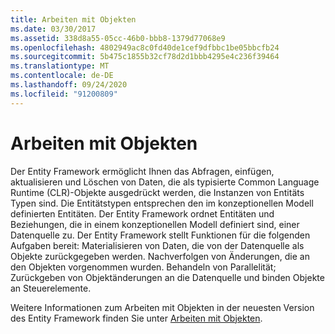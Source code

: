 ```yaml
---
title: Arbeiten mit Objekten
ms.date: 03/30/2017
ms.assetid: 338d8a55-05cc-46b0-bbb8-1379d77068e9
ms.openlocfilehash: 4802949ac8c0fd40de1cef9dfbbc1be05bbcfb24
ms.sourcegitcommit: 5b475c1855b32cf78d2d1bbb4295e4c236f39464
ms.translationtype: MT
ms.contentlocale: de-DE
ms.lasthandoff: 09/24/2020
ms.locfileid: "91200809"
---
```

# <a name="working-with-objects"></a>Arbeiten mit Objekten

Der Entity Framework ermöglicht Ihnen das Abfragen, einfügen, aktualisieren und Löschen von Daten, die als typisierte Common Language Runtime (CLR)-Objekte ausgedrückt werden, die Instanzen von Entitäts Typen sind. Die Entitätstypen entsprechen den im konzeptionellen Modell definierten Entitäten. Der Entity Framework ordnet Entitäten und Beziehungen, die in einem konzeptionellen Modell definiert sind, einer Datenquelle zu. Der Entity Framework stellt Funktionen für die folgenden Aufgaben bereit: Materialisieren von Daten, die von der Datenquelle als Objekte zurückgegeben werden. Nachverfolgen von Änderungen, die an den Objekten vorgenommen wurden. Behandeln von Parallelität; Zurückgeben von Objektänderungen an die Datenquelle und binden Objekte an Steuerelemente.  
  
 Weitere Informationen zum Arbeiten mit Objekten in der neuesten Version des Entity Framework finden Sie unter [Arbeiten mit Objekten](/previous-versions/gg696163(v=vs.103)).
